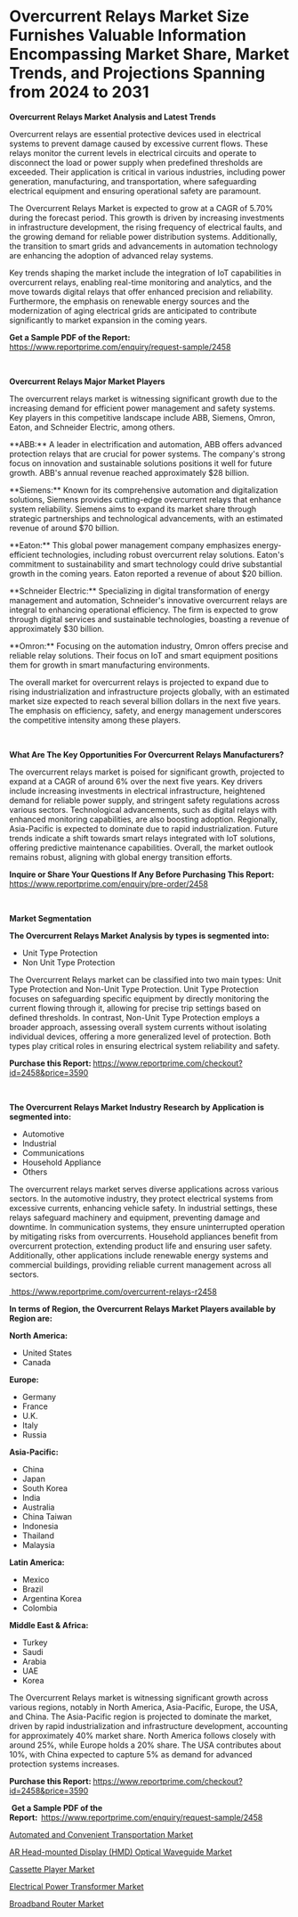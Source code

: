 <p><h1>Overcurrent Relays Market Size Furnishes Valuable Information Encompassing Market Share, Market Trends, and Projections Spanning from 2024 to 2031</h1></p><p><strong>Overcurrent Relays Market Analysis and Latest Trends</strong></p>
<p><p>Overcurrent relays are essential protective devices used in electrical systems to prevent damage caused by excessive current flows. These relays monitor the current levels in electrical circuits and operate to disconnect the load or power supply when predefined thresholds are exceeded. Their application is critical in various industries, including power generation, manufacturing, and transportation, where safeguarding electrical equipment and ensuring operational safety are paramount.</p><p>The Overcurrent Relays Market is expected to grow at a CAGR of 5.70% during the forecast period. This growth is driven by increasing investments in infrastructure development, the rising frequency of electrical faults, and the growing demand for reliable power distribution systems. Additionally, the transition to smart grids and advancements in automation technology are enhancing the adoption of advanced relay systems.</p><p>Key trends shaping the market include the integration of IoT capabilities in overcurrent relays, enabling real-time monitoring and analytics, and the move towards digital relays that offer enhanced precision and reliability. Furthermore, the emphasis on renewable energy sources and the modernization of aging electrical grids are anticipated to contribute significantly to market expansion in the coming years.</p></p>
<p><strong>Get a Sample PDF of the Report:&nbsp;</strong> <a href="https://www.reportprime.com/enquiry/request-sample/2458">https://www.reportprime.com/enquiry/request-sample/2458</a></p>
<p>&nbsp;</p>
<p><strong>Overcurrent Relays Major Market Players</strong></p>
<p><p>The overcurrent relays market is witnessing significant growth due to the increasing demand for efficient power management and safety systems. Key players in this competitive landscape include ABB, Siemens, Omron, Eaton, and Schneider Electric, among others.</p><p>**ABB:** A leader in electrification and automation, ABB offers advanced protection relays that are crucial for power systems. The company's strong focus on innovation and sustainable solutions positions it well for future growth. ABB's annual revenue reached approximately $28 billion.</p><p>**Siemens:** Known for its comprehensive automation and digitalization solutions, Siemens provides cutting-edge overcurrent relays that enhance system reliability. Siemens aims to expand its market share through strategic partnerships and technological advancements, with an estimated revenue of around $70 billion.</p><p>**Eaton:** This global power management company emphasizes energy-efficient technologies, including robust overcurrent relay solutions. Eaton's commitment to sustainability and smart technology could drive substantial growth in the coming years. Eaton reported a revenue of about $20 billion.</p><p>**Schneider Electric:** Specializing in digital transformation of energy management and automation, Schneider's innovative overcurrent relays are integral to enhancing operational efficiency. The firm is expected to grow through digital services and sustainable technologies, boasting a revenue of approximately $30 billion.</p><p>**Omron:** Focusing on the automation industry, Omron offers precise and reliable relay solutions. Their focus on IoT and smart equipment positions them for growth in smart manufacturing environments.</p><p>The overall market for overcurrent relays is projected to expand due to rising industrialization and infrastructure projects globally, with an estimated market size expected to reach several billion dollars in the next five years. The emphasis on efficiency, safety, and energy management underscores the competitive intensity among these players.</p></p>
<p>&nbsp;</p>
<p><strong>What Are The Key Opportunities For Overcurrent Relays Manufacturers?</strong></p>
<p><p>The overcurrent relays market is poised for significant growth, projected to expand at a CAGR of around 6% over the next five years. Key drivers include increasing investments in electrical infrastructure, heightened demand for reliable power supply, and stringent safety regulations across various sectors. Technological advancements, such as digital relays with enhanced monitoring capabilities, are also boosting adoption. Regionally, Asia-Pacific is expected to dominate due to rapid industrialization. Future trends indicate a shift towards smart relays integrated with IoT solutions, offering predictive maintenance capabilities. Overall, the market outlook remains robust, aligning with global energy transition efforts.</p></p>
<p><strong>Inquire or Share Your Questions If Any Before Purchasing This Report:</strong> <a href="https://www.reportprime.com/enquiry/pre-order/2458">https://www.reportprime.com/enquiry/pre-order/2458</a></p>
<p>&nbsp;</p>
<p><strong>Market Segmentation</strong></p>
<p><strong>The Overcurrent Relays Market Analysis by types is segmented into:</strong></p>
<p><ul><li>Unit Type Protection</li><li>Non Unit Type Protection</li></ul></p>
<p><p>The Overcurrent Relays market can be classified into two main types: Unit Type Protection and Non-Unit Type Protection. Unit Type Protection focuses on safeguarding specific equipment by directly monitoring the current flowing through it, allowing for precise trip settings based on defined thresholds. In contrast, Non-Unit Type Protection employs a broader approach, assessing overall system currents without isolating individual devices, offering a more generalized level of protection. Both types play critical roles in ensuring electrical system reliability and safety.</p></p>
<p><strong>Purchase this Report:&nbsp;</strong><a href="https://www.reportprime.com/checkout?id=2458&price=3590">https://www.reportprime.com/checkout?id=2458&price=3590</a></p>
<p>&nbsp;</p>
<p><strong>The Overcurrent Relays Market Industry Research by Application is segmented into:</strong></p>
<p><ul><li>Automotive</li><li>Industrial</li><li>Communications</li><li>Household Appliance</li><li>Others</li></ul></p>
<p><p>The overcurrent relays market serves diverse applications across various sectors. In the automotive industry, they protect electrical systems from excessive currents, enhancing vehicle safety. In industrial settings, these relays safeguard machinery and equipment, preventing damage and downtime. In communication systems, they ensure uninterrupted operation by mitigating risks from overcurrents. Household appliances benefit from overcurrent protection, extending product life and ensuring user safety. Additionally, other applications include renewable energy systems and commercial buildings, providing reliable current management across all sectors.</p></p>
<p><a href="https://www.reportprime.com/overcurrent-relays-r2458">&nbsp;https://www.reportprime.com/overcurrent-relays-r2458</a></p>
<p><strong>In terms of Region, the Overcurrent Relays Market Players available by Region are:</strong></p>
<p>
    <p> <strong> North America: </strong>
        <ul>
            <li>United States</li>
            <li>Canada</li>
        </ul>
        </p> 
    <p> <strong> Europe: </strong>
        <ul>
            <li>Germany</li>
            <li>France</li>
            <li>U.K.</li>
            <li>Italy</li>
            <li>Russia</li>
        </ul>
        </p> 
    <p> <strong> Asia-Pacific: </strong>
        <ul>
            <li>China</li>
            <li>Japan</li>
            <li>South Korea</li>
            <li>India</li>
            <li>Australia</li>
            <li>China Taiwan</li>
            <li>Indonesia</li>
            <li>Thailand</li>
            <li>Malaysia</li>
        </ul>
        </p> 
    <p> <strong> Latin America: </strong>
        <ul>
            <li>Mexico</li>
            <li>Brazil</li>
            <li>Argentina Korea</li>
            <li>Colombia</li>
        </ul>
        </p> 
    <p> <strong> Middle East & Africa: </strong>
        <ul>
            <li>Turkey</li>
            <li>Saudi</li>
            <li>Arabia</li>
            <li>UAE</li>
            <li>Korea</li>
        </ul>
    </p>
    </p>
<p><p>The Overcurrent Relays market is witnessing significant growth across various regions, notably in North America, Asia-Pacific, Europe, the USA, and China. The Asia-Pacific region is projected to dominate the market, driven by rapid industrialization and infrastructure development, accounting for approximately 40% market share. North America follows closely with around 25%, while Europe holds a 20% share. The USA contributes about 10%, with China expected to capture 5% as demand for advanced protection systems increases.</p></p>
<p><strong>Purchase this Report: </strong><a href="https://www.reportprime.com/checkout?id=2458&price=3590">https://www.reportprime.com/checkout?id=2458&price=3590</a></p>
<p>&nbsp;<strong>Get a Sample PDF of the Report:&nbsp;&nbsp;</strong><a href="https://www.reportprime.com/enquiry/request-sample/2458">https://www.reportprime.com/enquiry/request-sample/2458</a></p>
<p><strong></strong></p>
<p><p><a href="https://issuu.com/reportprime-2/docs/automated-and-convenient-transporta_9261fe50fd00ee">Automated and Convenient Transportation Market</a></p><p><a href="https://issuu.com/reportprime-2/docs/ar-head-mounted-display-hmd-optical_ca4ea7d7b926b7">AR Head-mounted Display (HMD) Optical Waveguide Market</a></p><p><a href="https://github.com/WashimHussain441/Market-Research-Report-List-1/blob/main/cassette-player-market.md">Cassette Player Market</a></p><p><a href="https://www.linkedin.com/pulse/driving-market-forces-electrical-power-transformer-trends-0v8je?trackingId=f9%2FNMG%2BPROW41lGLFcKFcw%3D%3D">Electrical Power Transformer Market</a></p><p><a href="https://github.com/SanjidaMahmud54/Market-Research-Report-List-1/blob/main/broadband-router-market.md">Broadband Router Market</a></p></p>